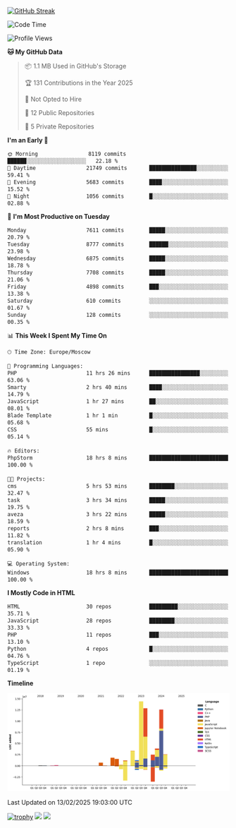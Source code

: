 [![GitHub Streak](https://github-readme-streak-stats.herokuapp.com/?user=yogik10)](https://git.io/streak-stats)
<!--START_SECTION:waka-->
![Code Time](http://img.shields.io/badge/Code%20Time-1%2C137%20hrs%2056%20mins-blue)

![Profile Views](http://img.shields.io/badge/Profile%20Views-0-blue)

**🐱 My GitHub Data** 

> 📦 1.1 MB Used in GitHub's Storage 
 > 
> 🏆 131 Contributions in the Year 2025
 > 
> 🚫 Not Opted to Hire
 > 
> 📜 12 Public Repositories 
 > 
> 🔑 5 Private Repositories 
 > 
**I'm an Early 🐤** 

```text
🌞 Morning                8119 commits        ██████░░░░░░░░░░░░░░░░░░░   22.18 % 
🌆 Daytime                21749 commits       ███████████████░░░░░░░░░░   59.41 % 
🌃 Evening                5683 commits        ████░░░░░░░░░░░░░░░░░░░░░   15.52 % 
🌙 Night                  1056 commits        █░░░░░░░░░░░░░░░░░░░░░░░░   02.88 % 
```
📅 **I'm Most Productive on Tuesday** 

```text
Monday                   7611 commits        █████░░░░░░░░░░░░░░░░░░░░   20.79 % 
Tuesday                  8777 commits        ██████░░░░░░░░░░░░░░░░░░░   23.98 % 
Wednesday                6875 commits        █████░░░░░░░░░░░░░░░░░░░░   18.78 % 
Thursday                 7708 commits        █████░░░░░░░░░░░░░░░░░░░░   21.06 % 
Friday                   4898 commits        ███░░░░░░░░░░░░░░░░░░░░░░   13.38 % 
Saturday                 610 commits         ░░░░░░░░░░░░░░░░░░░░░░░░░   01.67 % 
Sunday                   128 commits         ░░░░░░░░░░░░░░░░░░░░░░░░░   00.35 % 
```


📊 **This Week I Spent My Time On** 

```text
🕑︎ Time Zone: Europe/Moscow

💬 Programming Languages: 
PHP                      11 hrs 26 mins      ████████████████░░░░░░░░░   63.06 % 
Smarty                   2 hrs 40 mins       ████░░░░░░░░░░░░░░░░░░░░░   14.79 % 
JavaScript               1 hr 27 mins        ██░░░░░░░░░░░░░░░░░░░░░░░   08.01 % 
Blade Template           1 hr 1 min          █░░░░░░░░░░░░░░░░░░░░░░░░   05.68 % 
CSS                      55 mins             █░░░░░░░░░░░░░░░░░░░░░░░░   05.14 % 

🔥 Editors: 
PhpStorm                 18 hrs 8 mins       █████████████████████████   100.00 % 

🐱‍💻 Projects: 
cms                      5 hrs 53 mins       ████████░░░░░░░░░░░░░░░░░   32.47 % 
task                     3 hrs 34 mins       █████░░░░░░░░░░░░░░░░░░░░   19.75 % 
aveza                    3 hrs 22 mins       █████░░░░░░░░░░░░░░░░░░░░   18.59 % 
reports                  2 hrs 8 mins        ███░░░░░░░░░░░░░░░░░░░░░░   11.82 % 
translation              1 hr 4 mins         █░░░░░░░░░░░░░░░░░░░░░░░░   05.90 % 

💻 Operating System: 
Windows                  18 hrs 8 mins       █████████████████████████   100.00 % 
```

**I Mostly Code in HTML** 

```text
HTML                     30 repos            █████████░░░░░░░░░░░░░░░░   35.71 % 
JavaScript               28 repos            ████████░░░░░░░░░░░░░░░░░   33.33 % 
PHP                      11 repos            ███░░░░░░░░░░░░░░░░░░░░░░   13.10 % 
Python                   4 repos             █░░░░░░░░░░░░░░░░░░░░░░░░   04.76 % 
TypeScript               1 repo              ░░░░░░░░░░░░░░░░░░░░░░░░░   01.19 % 
```



**Timeline**

![Lines of Code chart](https://raw.githubusercontent.com/Yogik10/Yogik10/main/assets/bar_graph.png)


 Last Updated on 13/02/2025 19:03:00 UTC
<!--END_SECTION:waka-->
[![trophy](https://github-profile-trophy.vercel.app/?username=yogik10)](https://github.com/ryo-ma/github-profile-trophy)
![](https://github-profile-summary-cards.vercel.app/api/cards/profile-details?username=yogik10&theme=solarized_dark)
![](https://github-profile-summary-cards.vercel.app/api/cards/most-commit-language?username=yogik10&theme=solarized_dark)



